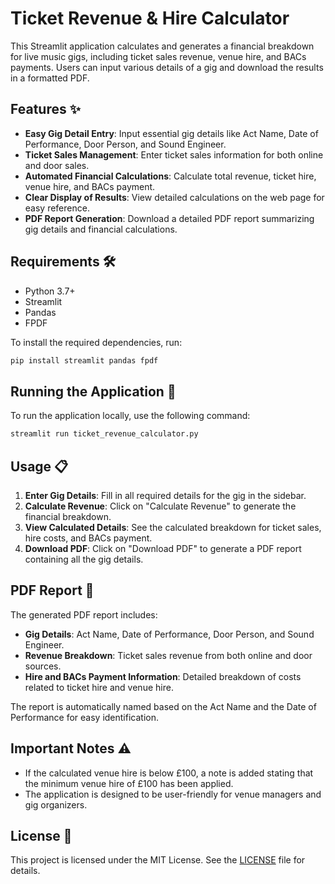# Ticket Revenue & Hire Calculator

This Streamlit application calculates and generates a financial breakdown for live music gigs, including ticket sales revenue, venue hire, and BACs payments. Users can input various details of a gig and download the results in a formatted PDF.

## Features ✨

- **Easy Gig Detail Entry**: Input essential gig details like Act Name, Date of Performance, Door Person, and Sound Engineer.
- **Ticket Sales Management**: Enter ticket sales information for both online and door sales.
- **Automated Financial Calculations**: Calculate total revenue, ticket hire, venue hire, and BACs payment.
- **Clear Display of Results**: View detailed calculations on the web page for easy reference.
- **PDF Report Generation**: Download a detailed PDF report summarizing gig details and financial calculations.

## Requirements 🛠️

- Python 3.7+
- Streamlit
- Pandas
- FPDF

To install the required dependencies, run:

```sh
pip install streamlit pandas fpdf
```

## Running the Application 🚀

To run the application locally, use the following command:

```sh
streamlit run ticket_revenue_calculator.py
```

## Usage 📋

1. **Enter Gig Details**: Fill in all required details for the gig in the sidebar.
2. **Calculate Revenue**: Click on "Calculate Revenue" to generate the financial breakdown.
3. **View Calculated Details**: See the calculated breakdown for ticket sales, hire costs, and BACs payment.
4. **Download PDF**: Click on "Download PDF" to generate a PDF report containing all the gig details.

## PDF Report 📝

The generated PDF report includes:

- **Gig Details**: Act Name, Date of Performance, Door Person, and Sound Engineer.
- **Revenue Breakdown**: Ticket sales revenue from both online and door sources.
- **Hire and BACs Payment Information**: Detailed breakdown of costs related to ticket hire and venue hire.

The report is automatically named based on the Act Name and the Date of Performance for easy identification.

## Important Notes ⚠️

- If the calculated venue hire is below £100, a note is added stating that the minimum venue hire of £100 has been applied.
- The application is designed to be user-friendly for venue managers and gig organizers.

## License 📜

This project is licensed under the MIT License. See the [LICENSE](LICENSE) file for details.

